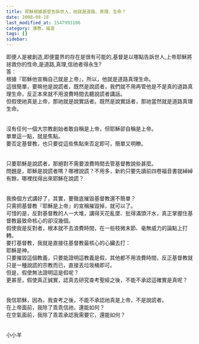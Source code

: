 ```yaml
---
title: 耶穌根據甚麼告訴世人，祂就是道路、真理、生命？
date: 2008-08-18
last_modified_at: 1547993106
category: 護教、福音
tags: []
sidebar: 
---
```


<p>即便人是被創造,即便靈界的存在是很有可能的,基督是以哪點告訴世人,上帝耶穌將拯救你的性命,是道路,真理,信祂者得永生?<br/><!--more-->答：<br/>根據『耶穌他宣稱自己就是上帝』，所以，他就是道路真理生命。<br/>這很簡單，要嘛他是說謊者，既然是說謊者，我們就不用再管他是不是真的道路真理生命，反正本來就不用浪費時間去聽說謊者講話。<br/>但假使祂真是上帝，那祂就是說實話者。既然是說實話者，那祂當然就是道路真理生命。<br/><br/><br/>沒有任何一個大宗教創始者敢自稱是上帝，但耶穌卻自稱是上帝。<br/>單單這一點，就是焦點。<br/>要否定基督教，也只要從這些焦點來否定即可，簡單又明瞭。<br/><br/><br/>只要耶穌是說謊者，那絕對不需要浪費時間去管基督教說些甚麼。<br/>問題是，耶穌是說謊者嗎？哪裡說謊？不用多，新約只要先讀前四卷福音書就綽綽有餘，哪裡找得出來耶穌在說謊？<br/><br/><br/>我換個方式講好了，其實，要徹底摧毀基督教還不簡單？<br/>只需把基督教『耶穌是上帝』的宣稱摧毀掉，就可以了。<br/>可惜的是，反對基督教的人一大堆，講得天花亂墜、批得滿頭汗水，真正掌握住基督教最致命核心的卻沒幾個。<br/>假使我是反對者，根本就不去浪費時間，在一些枝微末節、毫無威力的論點上打轉。<br/>要打基督教，我就是直接往基督教最核心的心臟去打：<br/>耶穌是神。<br/>只要摧毀這個教義，只要能證明這教義是假，其他都不用浪費時間，反正基督教就只是一種說謊的宗教而已，直接丟垃圾桶即可。<br/>但是，假使無法證明這是假呢？<br/>更甚至，假使真正誠實，認真去研究查考聖經之後，不能不承認這確實是真呢？<br/><br/><br/>我信耶穌，因為，我查考之後，不能不承認祂真是上帝，不是說謊者。<br/>在上帝面前，我除了乖乖信祂，還能如何？<br/>在空氣面前，我除了乖乖承認我需要它，還能如何？<br/><br/><br/>小小羊<br/>
</p>